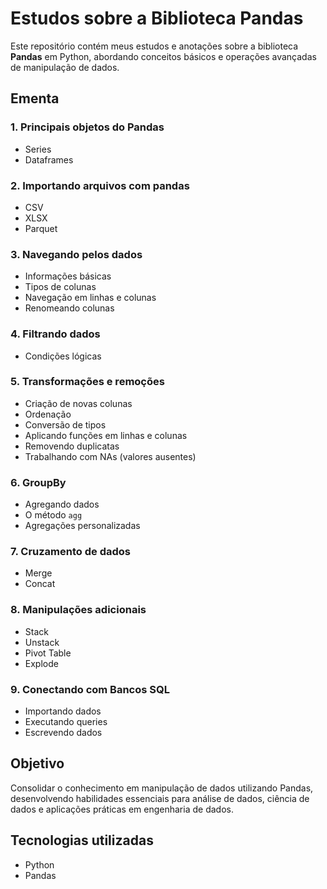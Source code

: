# Estudos sobre a Biblioteca Pandas

Este repositório contém meus estudos e anotações sobre a biblioteca **Pandas** em Python, abordando conceitos básicos e operações avançadas de manipulação de dados.

## Ementa

### 1. Principais objetos do Pandas
- Series
- Dataframes

### 2. Importando arquivos com pandas
- CSV
- XLSX
- Parquet

### 3. Navegando pelos dados
- Informações básicas
- Tipos de colunas
- Navegação em linhas e colunas
- Renomeando colunas

### 4. Filtrando dados
- Condições lógicas

### 5. Transformações e remoções
- Criação de novas colunas
- Ordenação
- Conversão de tipos
- Aplicando funções em linhas e colunas
- Removendo duplicatas
- Trabalhando com NAs (valores ausentes)

### 6. GroupBy
- Agregando dados
- O método `agg`
- Agregações personalizadas

### 7. Cruzamento de dados
- Merge
- Concat

### 8. Manipulações adicionais
- Stack
- Unstack
- Pivot Table
- Explode

### 9. Conectando com Bancos SQL
- Importando dados
- Executando queries
- Escrevendo dados

## Objetivo

Consolidar o conhecimento em manipulação de dados utilizando Pandas, desenvolvendo habilidades essenciais para análise de dados, ciência de dados e aplicações práticas em engenharia de dados.

## Tecnologias utilizadas

- Python 
- Pandas


